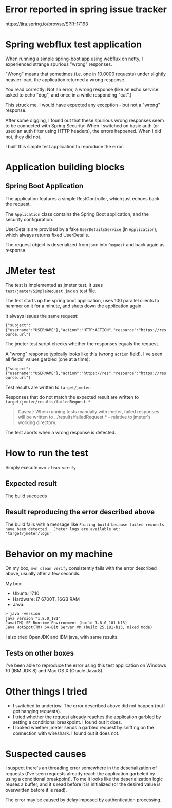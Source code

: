 # Error reported in spring issue tracker

https://jira.spring.io/browse/SPR-17193

# Spring webflux test application

When running a simple spring-boot app using webflux on netty, I experienced
strange spurious "wrong" responses.

"Wrong" means that sometimes (i.e. one in 10.0000 requests) under slightly
heavier load, the application returned a wrong response. 

You read correctly: Not an error, a wrong response (like an echo service 
asked to echo "dog", and once in a while responding "cat".)

This struck me. I would have expected any exception - but not a "wrong" 
response.

After some digging, I found out that these spurious wrong responses seem 
to be connected with Spring Security: When I switched on basic auth (or 
used an auth filter using HTTP headers), the errors happened. When I did 
not, they did not.

I built this simple test application to reproduce the error.

# Application building blocks

## Spring Boot Application

The application features a simple RestController, which just echoes back 
the request.

The `Application` class contains the Spring Boot application, and the 
security configuration.

UserDetails are provided by a fake `UserDetailsService` (in `Application`),
which always returns fixed UserDetails.

The request object is deserialized from json into `Request` and back again 
as response.

# JMeter test

The test is implemented as jmeter test. It uses `test/jmeter/SimpleRequest.jmx` 
as test file.

The test starts up the spring boot application, 
uses 100 parallel clients to hammer on it for a minute, 
and shuts down the application again. 

It always issues the same request:

`
{"subject":{"username":"USERNAME"},"action":"HTTP:ACTION","resource":"https://resource.url"}
`

The jmeter test script checks whether the responses equals the request.

A "wrong" response typically looks like this (wrong `action` field).
I've seen all fields' values garbled (one at a time):

`
{"subject":{"username":"USERNAME"},"action":"https://res","resource":"https://resource.url"}
`

Test results are written to `target/jmeter`.

Responses that do not match the expected result are written to 
`target/jmeter/results/failedRequest.*`

> Caveat: When running tests manually with jmeter, failed responses will
> be written to ../results/failedRequest.* - relative to jmeter's working
> directory.

The test aborts when a wrong response is detected.

# How to run the test

Simply execute `mvn clean verify`

## Expected result

The build succeeds

## Result reproducing the error described above

The build fails with a message like 
`Failing build because failed requests have been detected.  JMeter logs are available at: 'target/jmeter/logs'`

# Behavior on my machine

On my box, `mvn clean verify` consistently fails with the error described 
above, usually after a few seconds.

My box:

   * Ubuntu 17.10
   * Hardware: i7 6700T, 16GB RAM
   * Java:

   ```
   > java -version
   java version "1.8.0_181"
   Java(TM) SE Runtime Environment (build 1.8.0_181-b13)
   Java HotSpot(TM) 64-Bit Server VM (build 25.181-b13, mixed mode)
   ```
   
   I also tried OpenJDK and IBM java, with same results.

## Tests on other boxes

I've been able to reproduce the error using this test application on Windows 10 (IBM JDK 8) and Mac OS X (Oracle Java 8).

# Other things I tried

   * I switched to undertow. The error described above did not happen
   (but I got hanging requests).
   * I tried whether the request already reaches the application garbled
   by setting a conditional breakpoint. I found out it does.
   * I looked whether jmeter sends a garbled request by sniffing on the 
   connection with wireshark. I found out it does not.

# Suspected causes

I suspect there's an threading error somewhere in the deserialization
of requests (I've seen requests already reach the application garbeled by 
using a conditional breakpoint). To me it looks like the deserialization 
logic reuses a buffer, and it's read before it is initialized (or the 
desired value is overwritten before it is read).

The error may be caused by delay imposed by authentication processing.
 
